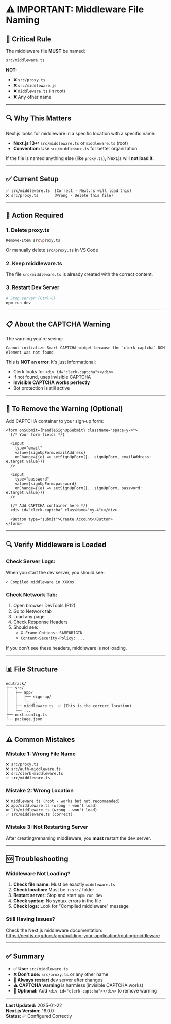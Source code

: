 # ⚠️ IMPORTANT: Middleware File Naming

## 🚨 **Critical Rule**

The middleware file **MUST** be named:
```
src/middleware.ts
```

**NOT:**
- ❌ `src/proxy.ts`
- ❌ `src/middleware.js`
- ❌ `middleware.ts` (in root)
- ❌ Any other name

---

## 🔍 **Why This Matters**

Next.js looks for middleware in a specific location with a specific name:
- **Next.js 13+:** `src/middleware.ts` or `middleware.ts` (root)
- **Convention:** Use `src/middleware.ts` for better organization

If the file is named anything else (like `proxy.ts`), Next.js will **not load it**.

---

## ✅ **Current Setup**

```
✅ src/middleware.ts  (Correct - Next.js will load this)
❌ src/proxy.ts       (Wrong - Delete this file)
```

---

## 🔧 **Action Required**

### **1. Delete proxy.ts**
```bash
Remove-Item src\proxy.ts
```

Or manually delete `src/proxy.ts` in VS Code

### **2. Keep middleware.ts**
The file `src/middleware.ts` is already created with the correct content.

### **3. Restart Dev Server**
```bash
# Stop server (Ctrl+C)
npm run dev
```

---

## 📋 **About the CAPTCHA Warning**

The warning you're seeing:
```
Cannot initialize Smart CAPTCHA widget because the `clerk-captcha` DOM element was not found
```

This is **NOT an error**. It's just informational:
- Clerk looks for `<div id="clerk-captcha"></div>`
- If not found, uses invisible CAPTCHA
- **Invisible CAPTCHA works perfectly**
- Bot protection is still active

---

## 🎯 **To Remove the Warning (Optional)**

Add CAPTCHA container to your sign-up form:

```tsx
<form onSubmit={handleSignUpSubmit} className="space-y-4">
  {/* Your form fields */}
  
  <Input
    type="email"
    value={signUpForm.emailAddress}
    onChange={(e) => setSignUpForm({...signUpForm, emailAddress: e.target.value})}
  />
  
  <Input
    type="password"
    value={signUpForm.password}
    onChange={(e) => setSignUpForm({...signUpForm, password: e.target.value})}
  />
  
  {/* Add CAPTCHA container here */}
  <div id="clerk-captcha" className="my-4"></div>
  
  <Button type="submit">Create Account</Button>
</form>
```

---

## 🔍 **Verify Middleware is Loaded**

### **Check Server Logs:**
When you start the dev server, you should see:
```
✓ Compiled middleware in XXXms
```

### **Check Network Tab:**
1. Open browser DevTools (F12)
2. Go to Network tab
3. Load any page
4. Check Response Headers
5. Should see:
   - `X-Frame-Options: SAMEORIGIN`
   - `Content-Security-Policy: ...`

If you don't see these headers, middleware is not loading.

---

## 📊 **File Structure**

```
edutrack/
├── src/
│   ├── app/
│   │   ├── sign-up/
│   │   └── ...
│   ├── middleware.ts  ✅ (This is the correct location)
│   └── ...
├── next.config.ts
└── package.json
```

---

## ⚠️ **Common Mistakes**

### **Mistake 1: Wrong File Name**
```
❌ src/proxy.ts
❌ src/auth-middleware.ts
❌ src/clerk-middleware.ts
✅ src/middleware.ts
```

### **Mistake 2: Wrong Location**
```
❌ middleware.ts (root - works but not recommended)
❌ app/middleware.ts (wrong - won't load)
❌ lib/middleware.ts (wrong - won't load)
✅ src/middleware.ts (correct)
```

### **Mistake 3: Not Restarting Server**
After creating/renaming middleware, you **must** restart the dev server.

---

## 🆘 **Troubleshooting**

### **Middleware Not Loading?**

1. **Check file name:** Must be exactly `middleware.ts`
2. **Check location:** Must be in `src/` folder
3. **Restart server:** Stop and start `npm run dev`
4. **Check syntax:** No syntax errors in the file
5. **Check logs:** Look for "Compiled middleware" message

### **Still Having Issues?**

Check the Next.js middleware documentation:
https://nextjs.org/docs/app/building-your-application/routing/middleware

---

## ✅ **Summary**

- ✅ **Use:** `src/middleware.ts`
- ❌ **Don't use:** `src/proxy.ts` or any other name
- 🔄 **Always restart** dev server after changes
- ⚠️ **CAPTCHA warning** is harmless (invisible CAPTCHA works)
- 📝 **Optional:** Add `<div id="clerk-captcha"></div>` to remove warning

---

**Last Updated:** 2025-01-22  
**Next.js Version:** 16.0.0  
**Status:** ✅ Configured Correctly

